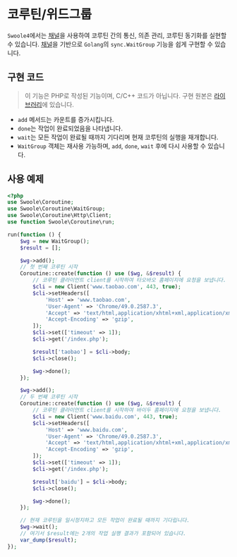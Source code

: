 # 코루틴/위드그룹

`Swoole4`에서는 [채널](/coroutine/channel)을 사용하여 코루틴 간의 통신, 의존 관리, 코루틴 동기화를 실현할 수 있습니다. [채널](/coroutine/channel)을 기반으로 `Golang`의 `sync.WaitGroup` 기능을 쉽게 구현할 수 있습니다.

## 구현 코드

> 이 기능은 PHP로 작성된 기능이며, C/C++ 코드가 아닙니다. 구현 원본은 [라이브러리](https://github.com/swoole/library/blob/master/src/core/Coroutine/WaitGroup.php)에 있습니다.

* `add` 메서드는 카운트를 증가시킵니다.
* `done`는 작업이 완료되었음을 나타냅니다.
* `wait`는 모든 작업이 완료될 때까지 기다리며 현재 코루틴의 실행을 재개합니다.
* `WaitGroup` 객체는 재사용 가능하며, `add`, `done`, `wait` 후에 다시 사용할 수 있습니다.

## 사용 예제

```php
<?php
use Swoole\Coroutine;
use Swoole\Coroutine\WaitGroup;
use Swoole\Coroutine\Http\Client;
use function Swoole\Coroutine\run;

run(function () {
    $wg = new WaitGroup();
    $result = [];

    $wg->add();
    // 첫 번째 코루틴 시작
    Coroutine::create(function () use ($wg, &$result) {
        // 코루틴 클라이언트 client를 시작하여 타오바오 홈페이지에 요청을 보냅니다.
        $cli = new Client('www.taobao.com', 443, true);
        $cli->setHeaders([
            'Host' => 'www.taobao.com',
            'User-Agent' => 'Chrome/49.0.2587.3',
            'Accept' => 'text/html,application/xhtml+xml,application/xml',
            'Accept-Encoding' => 'gzip',
        ]);
        $cli->set(['timeout' => 1]);
        $cli->get('/index.php');

        $result['taobao'] = $cli->body;
        $cli->close();

        $wg->done();
    });

    $wg->add();
    // 두 번째 코루틴 시작
    Coroutine::create(function () use ($wg, &$result) {
        // 코루틴 클라이언트 client를 시작하여 바이두 홈페이지에 요청을 보냅니다.
        $cli = new Client('www.baidu.com', 443, true);
        $cli->setHeaders([
            'Host' => 'www.baidu.com',
            'User-Agent' => 'Chrome/49.0.2587.3',
            'Accept' => 'text/html,application/xhtml+xml,application/xml',
            'Accept-Encoding' => 'gzip',
        ]);
        $cli->set(['timeout' => 1]);
        $cli->get('/index.php');

        $result['baidu'] = $cli->body;
        $cli->close();

        $wg->done();
    });

    // 현재 코루틴을 일시정지하고 모든 작업이 완료될 때까지 기다립니다.
    $wg->wait();
    // 여기서 $result에는 2개의 작업 실행 결과가 포함되어 있습니다.
    var_dump($result);
});
```

